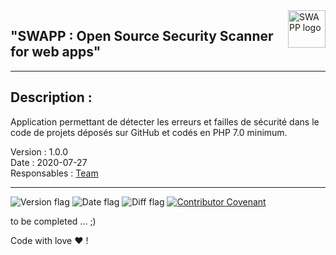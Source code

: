 <a href="https://www.swapp.fr/">
    <img src="https://www.swapp.fr/img/logo.png" alt="SWAPP logo" title="SWAPP" align="right" height="60" />
</a>

## "SWAPP : Open Source Security Scanner for web apps"

----------------

## Description :


Application permettant de détecter les erreurs et failles de sécurité dans le code de projets déposés sur GitHub et codés en PHP 7.0 minimum.

Version : 1.0.0  
Date : 2020-07-27  
Responsables : [Team](TEAM.md)  

----------------

![Version flag](https://img.shields.io/badge/Version-2.0.0-green?style=flat-square)
![Date flag](https://img.shields.io/badge/Date-27%2F07%2F2020-blue?style=flat-square)
![Diff flag](https://img.shields.io/badge/Diffusion-restreinte-red?style=flat-square)
[![Contributor Covenant](https://img.shields.io/badge/Contributor%20Covenant-v2.0%20adopted-ff69b4.svg)](code_of_conduct.md)



to be completed ... ;)


















Code with love :heart: !
